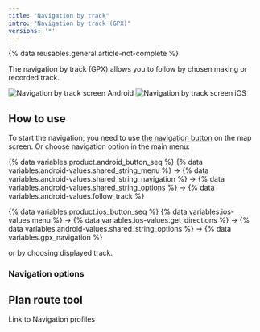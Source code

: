 ```yaml
---
title: "Navigation by track"
intro: "Navigation by track (GPX)"
versions: '*'
---
```

{% data reusables.general.article-not-complete %}


The navigation by track (GPX) allows you to follow by chosen making or recorded track.

![Navigation by track screen Android](/assets/images/navigation/route/navigation_gpx_android.png) ![Navigation by track screen iOS](/assets/images/navigation/route/navigation_gpx_ios.png)

## How to use

To start the navigation, you need to use [the navigation button](/osmand/widgets/map-buttons#directions) on the map screen. Or choose navigation option in the main menu:

{% data variables.product.android_button_seq %} {% data variables.android-values.shared_string_menu %} → {% data variables.android-values.shared_string_navigation %} → {% data variables.android-values.shared_string_options %} → {% data variables.android-values.follow_track %}

{% data variables.product.ios_button_seq %} {% data variables.ios-values.menu %} → {% data variables.ios-values.get_directions %} → {% data variables.android-values.shared_string_options %} → {% data variables.gpx_navigation %}

or by choosing displayed track.




### Navigation options


## Plan route tool

Link to Navigation profiles

